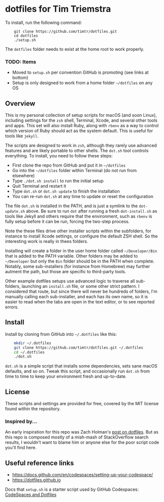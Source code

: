 # dotfiles for Tim Triemstra

To install, run the following command:

```
    git clone https://github.com/timtr/dotfiles.git
    cd dotfiles
    ./setup.sh
```

The `dotfiles` folder needs to exist at the home root to work properly.


### TODO: Items

- Moved to `setup.sh` per convention GitHub is promoting (see links at bottom)
- Setup is only designed to work from a home folder `~/dotfiles` on any OS


## Overview

This is my personal collection of setup scripts for macOS (and soon Linux), including settings for the `zsh` shell, Terminal, Xcode, and several other tools and apps. This set will also install Ruby, along with `rbenv` as a way to control which version of Ruby should act as the system default. This is useful for tools like `jekyll`.

The scripts are designed to work in `zsh`, although they rarely use advanced features and are likely portable to other shells. The `dot.sh` tool controls everything. To install, you need to follow these steps:

- First clone the repo from GitHub and put it in `~/dotfiles`
- Go into the `~/dotfiles` folder within Terminal (do not run from elsewhere)
- Type `./dot.sh install` to run the initial setup
- Quit Terminal and restart it
- Type `dot.sh` or `dot.sh update` to finish the installation
- You can re-run `dot.sh` at any time to update or reset the configuration

The file  `dot.sh` is installed in the PATH, and is just a symlink to the `dot-update.sh` above. Be sure to run `dot` after running a fresh `dot-install.sh` as tools like Jekyll and others require that the environment, such as `rbenv` is fully setup before it can be run, forcing the two-step process.

Note the these files drive other installer scripts within the subfolders, for instance to install Xcode settings, or configure the default ZSH shell. So the interesting work is really in thees folders.

Installing will create a folder in the user home folder called `~/Developer/Bin` that is added to the PATH variable. Other folders may be added to `~/Developer` but only the `Bin` folder should be in the PATH when complete. Notably, some sub-installers (for instance from Homebrew) may further autment the path, but those are specific to third-party tools.

Other example dotfiles setups use advanced logic to traverse all sub-folders, launching an `install.sh` file, or some other strict pattern. I considered that route, but since there will never be hundreds of folders, I'm manually calling each sub-installer, and each has its own name, so it is easier to read when the tabs are open in the text editor, or to see reported errors.



## Install

Install by cloning from GitHub into `~/.dotfiles` like this:

```sh
    mkdir ~/.dotfiles
    git clone https://github.com/timtr/dotfiles.git ~/.dotfiles
    cd ~/.dotfiles
    ./dot.sh
```


`dot.sh` is a simple script that installs some dependencies, sets sane macOS
defaults, and so on. Tweak this script, and occasionally run `dot.sh` from
time to time to keep your environment fresh and up-to-date. 


## License

These scripts and settings are provided for free, covered by the MIT license found within the repository.

### Inspired by...

An early inspiration for this repo was Zach Holman's [post on dotfiles](http://zachholman.com/2010/08/dotfiles-are-meant-to-be-forked/). But as this repo is composed mostly of a mish-mash of StackOverflow search results, I wouldn't want to blame him or anyone else for the poor script code you'll find here.


## Useful reference links

- https://docs.github.com/en/codespaces/setting-up-your-codespace/
- https://dotfiles.github.io

Docs that `setup.sh` is a starter script used by GitHub Codespaces: [CodeSpaces and Dotfiles](https://docs.github.com/en/codespaces/customizing-your-codespace/personalizing-codespaces-for-your-account)


